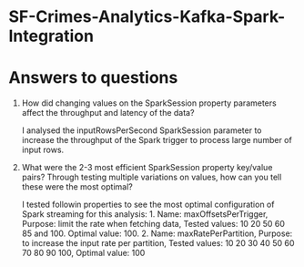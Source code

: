 # SF-Crimes-Analytics-Kafka-Spark-Integration

# Answers to questions

1. How did changing values on the SparkSession property parameters affect the throughput and latency of the data?

	I analysed the inputRowsPerSecond SparkSession parameter to increase the throughput of the Spark trigger to process large number of input rows.

2. What were the 2-3 most efficient SparkSession property key/value pairs? Through testing multiple variations on values, how can you tell these were the most optimal?

	I tested followin properties to see the most optimal configuration of Spark streaming for this analysis:
		1. Name: maxOffsetsPerTrigger, Purpose:  limit the rate when fetching data, Tested values: 10 20 50 60 85 and 100. Optimal value: 100.
		2. Name: maxRatePerPartition, Purpose: to increase the input rate per partition, Tested values: 10 20 30 40 50 60 70 80 90 100, Optimal value: 100
